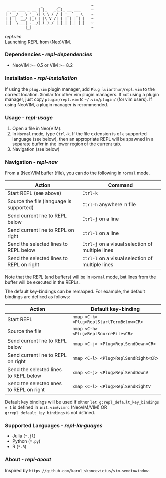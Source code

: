                     _       _              ~
     _ __ ___ _ __ | |_   _(_)_ __ ___     ~
    | '__/ _ \ '_ \| \ \ / / | '_ ` _ \    ~
    | | |  __/ |_) | |\ V /| | | | | | |   ~
    |_|  \___| .__/|_(_)_/ |_|_| |_| |_|   ~
             |_|                           ~

*repl.vim*  
Launching REPL from (Neo)VIM.


### Dependencies - *repl-dependencies*

- NeoVIM >= 0.5 or VIM >= 8.2

### Installation - *repl-installation*

If using the `plug.vim` plugin manager, add `Plug luiarthur/repl.vim` to the
correct location. Similar for other vim plugin managers. If not using a plugin
manager, just copy `plugin/repl.vim` to `~/.vim/plugin/` (for vim users). If
using NeoVIM, a plugin manager is recommended.

### Usage - *repl-usage*

1. Open a file in Neo(VIM).
2. In `Normal` mode, type `Ctrl-k`. If the file extension is of a supported
   language (see below), then an appropriate REPL will be spawned in a separate
   buffer in the lower region of the current tab.
3. Navigation (see below)

### Navigation - *repl-nav*

From a (Neo)VIM buffer (file), you can do the following in `Normal` mode.

Action                                   | Command
---------------------------------------- |--------------------------------------------------
Start REPL (see above)                   | `Ctrl-k`
Source the file (language is supported)  | `Ctrl-h` anywhere in file
Send current line to REPL below          | `Ctrl-j` on a line
Send current line to REPL on right       | `Ctrl-l` on a line
Send the selected lines to REPL below    | `Ctrl-j` on a visual selection of multiple lines 
Send the selected lines to REPL on right | `Ctrl-l` on a visual selection of multiple lines 

Note that the REPL (and buffers) will be in `Normal` mode, but lines from the
buffer will be executed in the REPLs.

The default key-bindings can be remapped. For example, the default bindings are
defined as follows:

Action                                   | Default key-binding
---------------------------------------- |------------------------------------------
Start REPL                               | `nmap <C-k> <Plug>ReplStartTermBelow<CR>`
Source the file                          | `nmap <C-h> <Plug>ReplSourceFile<CR>`
Send current line to REPL below          | `nmap <C-j> <Plug>ReplSendDown<CR>`
Send current line to REPL on right       | `nmap <C-l> <Plug>ReplSendRight<CR>`
Send the selected lines to REPL below    | `xmap <C-j> <Plug>ReplSendDownV`
Send the selected lines to REPL on right | `xmap <C-l> <Plug>ReplSendRightV`

Default key bindings will be used if either `let g:repl_default_key_bindings = 1`
is defined in `init.vim`/`vimrc` (NeoVIM/VIM) OR `g:repl_default_key_bindings`
is not defined.

### Supported Languages - *repl-languages*

- Julia (`*.jl`)
- Python (`*.py`)
- R (`*.R`)

### About - *repl-about*

Inspired by `https://github.com/karoliskoncevicius/vim-sendtowindow`.

